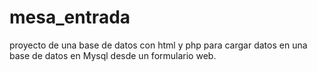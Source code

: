 # mesa_entrada
proyecto de una base de datos con html y php para cargar datos en una base de datos en Mysql desde un formulario web.
